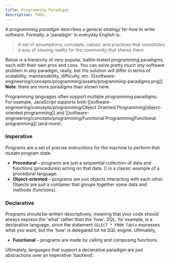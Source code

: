 ```yaml
---
title: Programming Paradigms
description: TODO.
---
```

A *programming paradigm* describes a general *strategy* for how to write software. Formally, a 'paradigm' in everyday English is:
> A set of assumptions, concepts, values, and practices that constitutes a way of viewing reality for the community that shares them.

Below is a hierarchy of very popular, battle-tested programming paradigms, each with their own pros and cons. You can solve pretty much *any* software problem in *any* paradigm, really, but the solution will differ in terms of scalability, maintainability, difficulty, etc.
![[software-engineering/concepts/programming/assets/programming-paradigms.png]]
**Note**: there are more paradigms than shown here.

Programming languages often support multiple programming paradigms. For example, JavaScript supports both [[software-engineering/concepts/programming/Object Oriented Programming|object-oriented programming]] and [[software-engineering/concepts/programming/Functional Programming|functional programming]] (and more).

### Imperative
Programs are a set of precise instructions for the machine to perform that mutate program state.
- **Procedural** – programs are just a sequential collection of data and functions (procedures) acting on that data. C is a classic example of a procedural language.
- **Object-oriented** – programs are just objects interacting with each other. Objects are just a container that groups together some data and methods (functions). 

### Declarative
Programs should be written descriptively, meaning that your code should always express the 'what' rather than the 'how'. SQL, for example, is a declarative language, since the statement `SELECT * FROM Table` expresses what you want, but the 'how' is delegated tot he SQL engine. Ultimately, 
- **Functional** – programs are made by calling and composing functions.

Ultimately, languages that support a declarative paradigm are just abstractions over an imperative 'backend'.
